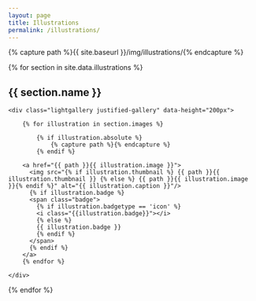 ```yaml
---
layout: page
title: Illustrations
permalink: /illustrations/
---
```


<link rel="stylesheet" href="https://cdnjs.cloudflare.com/ajax/libs/lightgallery/1.6.8/css/lightgallery.min.css">
<link rel="stylesheet" href="https://cdnjs.cloudflare.com/ajax/libs/justifiedGallery/3.6.5/css/justifiedGallery.min.css">
<link rel="stylesheet" href="{{site.baseurl}}/css/gallery.css">

{% capture path %}{{ site.baseurl }}/img/illustrations/{% endcapture %}

{% for section in site.data.illustrations %}

<div class="gallery-section">
	<h2>{{ section.name }}</h2>

	<div class="lightgallery justified-gallery" data-height="200px">

		{% for illustration in section.images %}

			{% if illustration.absolute %}
				{% capture path %}{% endcapture %}
			{% endif %}

		<a href="{{ path }}{{ illustration.image }}">
		  <img src="{% if illustration.thumbnail %} {{ path }}{{ illustration.thumbnail }} {% else %} {{ path }}{{ illustration.image }}{% endif %}" alt="{{ illustration.caption }}"/>
		  {% if illustration.badge %}
		  <span class="badge">
		  	{% if illustration.badgetype == 'icon' %}
		  	<i class="{{illustration.badge}}"></i>
		  	{% else %}
		  	{{ illustration.badge }}
		  	{% endif %}
		  </span>
		  {% endif %}
		</a>
		{% endfor %}

	</div>

</div>

{% endfor %}

<script src="https://cdnjs.cloudflare.com/ajax/libs/jquery/3.3.1/jquery.min.js"></script>
<script src="https://cdnjs.cloudflare.com/ajax/libs/justifiedGallery/3.6.5/js/jquery.justifiedGallery.min.js"></script>
<script src="https://cdnjs.cloudflare.com/ajax/libs/lightgallery/1.6.8/js/lightgallery-all.min.js"></script>
<script src="{{site.baseurl}}/js/gallery.js"></script>
